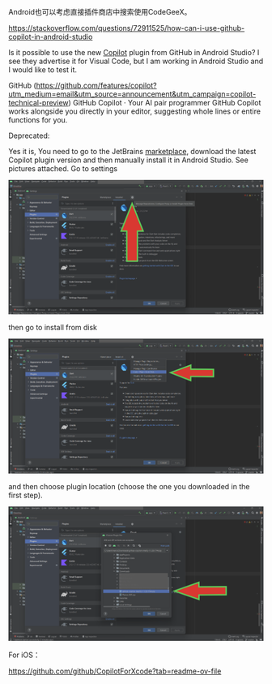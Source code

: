 Android也可以考虑直接插件商店中搜索使用CodeGeeX。



https://stackoverflow.com/questions/72911525/how-can-i-use-github-copilot-in-android-studio

Is it possible to use the new [Copilot](https://github.com/features/copilot) plugin from GitHub in Android Studio? I see they advertise it for Visual Code, but I am working in Android Studio and I would like to test it.

GitHub (https://github.com/features/copilot?utm_medium=email&utm_source=announcement&utm_campaign=copilot-technical-preview) GitHub Copilot · Your AI pair programmer GitHub Copilot works alongside you directly in your editor, suggesting whole lines or entire functions for you.



Deprecated:

Yes it is, You need to go to the JetBrains [marketplace](https://plugins.jetbrains.com/plugin/17718-github-copilot/versions), download the latest Copilot plugin version and then manually install it in Android Studio. See pictures attached. Go to settings

![image-20241101141259984](.asserts/image-20241101141259984.png)

then go to install from disk

![image-20241101141323173](.asserts/image-20241101141323173.png)

and then choose plugin location (choose the one you downloaded in the first step).

![image-20241101141342960](.asserts/image-20241101141342960.png)



For iOS：

https://github.com/github/CopilotForXcode?tab=readme-ov-file

